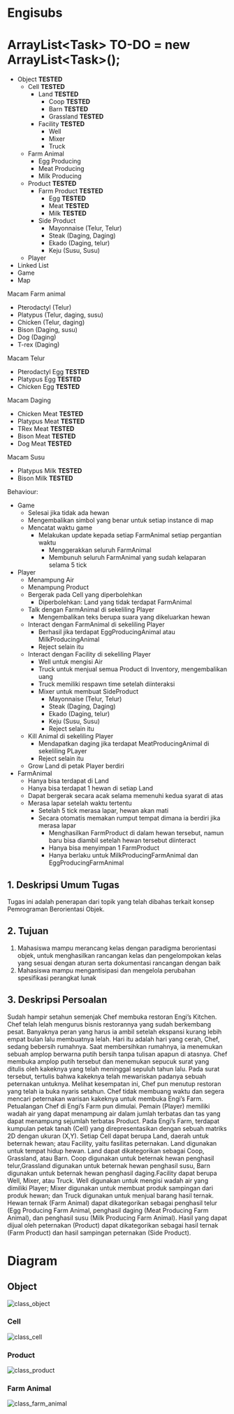 # Engisubs
# ArrayList\<Task\> TO-DO = new ArrayList\<Task\>();
- Object **TESTED**
	- Cell **TESTED**
		- Land **TESTED**
			- Coop **TESTED**
			- Barn **TESTED**
			- Grassland **TESTED**
		- Facility **TESTED**
			- Well 
			- Mixer
			- Truck
	- Farm Animal
		- Egg Producing
		- Meat Producing
		- Milk Producing
	- Product  **TESTED**
		- Farm Product **TESTED**
			- Egg   **TESTED**
			- Meat **TESTED**
			- Milk **TESTED**
		- Side Product
			- Mayonnaise (Telur, Telur) 
			- Steak (Daging, Daging) 
			- Ekado (Daging, telur) 
			- Keju (Susu, Susu) 
	- Player 
- Linked List 
- Game 
- Map

Macam Farm animal
- Pterodactyl (Telur) 
- Platypus (Telur, daging, susu) 
- Chicken (Telur, daging) 
- Bison  (Daging, susu) 
- Dog (Daging) 
- T-rex (Daging)

Macam Telur
- Pterodactyl Egg  **TESTED**
- Platypus Egg **TESTED**
- Chicken Egg **TESTED**

Macam Daging
- Chicken Meat **TESTED**
- Platypus Meat **TESTED**
- TRex Meat **TESTED**
- Bison Meat **TESTED**
- Dog Meat **TESTED**

Macam Susu
- Platypus Milk **TESTED**
- Bison Milk **TESTED**

Behaviour:
- Game
    - Selesai jika tidak ada hewan
    - Mengembalikan simbol yang benar untuk setiap instance di map
    - Mencatat waktu game
        - Melakukan update kepada setiap FarmAnimal setiap pergantian waktu
            - Menggerakkan seluruh FarmAnimal
            - Membunuh seluruh FarmAnimal yang sudah kelaparan selama 5 tick
- Player
    - Menampung Air
    - Menampung Product
    - Bergerak pada Cell yang diperbolehkan
        - Diperbolehkan: Land yang tidak terdapat FarmAnimal
    - Talk dengan FarmAnimal di sekeliling Player
        - Mengembalikan teks berupa suara yang dikeluarkan hewan
    - Interact dengan FarmAnimal di sekeliling Player
        - Berhasil jika terdapat EggProducingAnimal atau MilkProducingAnimal
        - Reject selain itu
    - Interact dengan Facility di sekeliling Player
        - Well untuk mengisi Air
        - Truck untuk menjual semua Product di Inventory, mengembalikan uang
        - Truck memiliki respawn time setelah diinteraksi
        - Mixer untuk membuat SideProduct
			- Mayonnaise (Telur, Telur)
			- Steak (Daging, Daging)
			- Ekado (Daging, telur)
			- Keju (Susu, Susu)
			- Reject selain itu
    - Kill Animal di sekeliling Player
        - Mendapatkan daging jika terdapat MeatProducingAnimal di sekeliling PLayer
        - Reject selain itu
    - Grow Land di petak Player berdiri
- FarmAnimal
    - Hanya bisa terdapat di Land
    - Hanya bisa terdapat 1 hewan di setiap Land
    - Dapat bergerak secara acak selama memenuhi kedua syarat di atas
    - Merasa lapar setelah waktu tertentu
        - Setelah 5 tick merasa lapar, hewan akan mati
        - Secara otomatis memakan rumput tempat dimana ia berdiri jika merasa lapar
            - Menghasilkan FarmProduct di dalam hewan tersebut, namun baru bisa diambil setelah hewan tersebut diinteract
            - Hanya bisa menyimpan 1 FarmProduct
            - Hanya berlaku untuk MilkProducingFarmAnimal dan EggProducingFarmAnimal
	    
## 1. Deskripsi Umum Tugas
Tugas ini adalah penerapan dari topik yang telah dibahas terkait konsep Pemrograman Berorientasi Objek.
## 2. Tujuan
1. Mahasiswa mampu merancang kelas dengan paradigma berorientasi objek, untuk menghasilkan rancangan kelas dan pengelompokan kelas yang sesuai dengan aturan serta dokumentasi rancangan dengan baik
2. Mahasiswa mampu mengantisipasi dan mengelola perubahan spesifikasi perangkat lunak
## 3. Deskripsi Persoalan
Sudah hampir setahun semenjak Chef membuka restoran Engi’s Kitchen. Chef telah lelah mengurus bisnis restorannya yang sudah berkembang pesat. Banyaknya peran yang harus ia ambil setelah ekspansi kurang lebih empat bulan lalu membuatnya lelah. Hari itu adalah hari yang cerah, Chef, sedang bebersih rumahnya. Saat membersihkan rumahnya, ia menemukan sebuah amplop berwarna putih bersih tanpa tulisan apapun di atasnya. Chef membuka amplop putih tersebut dan menemukan sepucuk surat yang ditulis oleh kakeknya yang telah meninggal sepuluh tahun lalu. Pada surat tersebut, tertulis bahwa kakeknya telah mewariskan padanya sebuah peternakan untuknya. Melihat kesempatan ini, Chef pun menutup restoran yang telah ia buka nyaris setahun. Chef tidak membuang waktu dan segera mencari peternakan warisan kakeknya untuk membuka Engi’s Farm. Petualangan Chef di Engi’s Farm pun dimulai. Pemain (Player) memiliki wadah air yang dapat menampung air dalam jumlah terbatas dan tas yang dapat menampung sejumlah terbatas Product. Pada Engi’s Farm, terdapat kumpulan petak tanah (Cell) yang direpresentasikan dengan sebuah matriks 2D dengan ukuran (X,Y). Setiap Cell dapat berupa Land, daerah untuk beternak hewan; atau Facility, yaitu fasilitas peternakan. Land digunakan untuk tempat hidup hewan. Land dapat dikategorikan sebagai Coop, Grassland, atau Barn. Coop digunakan untuk beternak hewan penghasil telur,Grassland digunakan untuk beternak hewan penghasil susu, Barn digunakan untuk beternak hewan penghasil daging.Facility dapat berupa Well, Mixer, atau Truck. Well digunakan untuk mengisi wadah air yang dimiliki Player; Mixer digunakan untuk membuat produk sampingan dari produk hewan; dan Truck digunakan untuk menjual barang hasil ternak. Hewan ternak (Farm Animal) dapat dikategorikan sebagai penghasil telur (Egg Producing Farm Animal, penghasil daging (Meat Producing Farm Animal), dan penghasil susu (Milk Producing Farm Animal). Hasil yang dapat dijual oleh peternakan (Product) dapat dikategorikan sebagai hasil ternak (Farm Product) dan hasil sampingan peternakan (Side Product).
# Diagram
## Object
![class_object](https://user-images.githubusercontent.com/37581792/54508343-40963600-4978-11e9-9f58-b854045a9d64.png)

### Cell
![class_cell](https://user-images.githubusercontent.com/37581792/54508515-bf8b6e80-4978-11e9-9bd4-5d2590ae0b3c.png)

### Product
![class_product](https://user-images.githubusercontent.com/37581792/54508345-42f89000-4978-11e9-9e66-65cffefa3a71.png)

### Farm Animal
![class_farm_animal](https://user-images.githubusercontent.com/37581792/54508363-54da3300-4978-11e9-8c47-ab433c12ff00.png)


